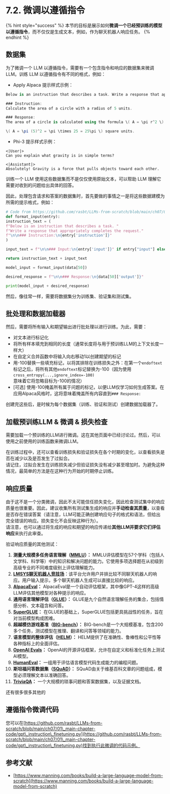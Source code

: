 # 7.2. 微调以遵循指令

{% hint style="success" %}
本节的目标是展示如何**微调一个已经预训练的模型以遵循指令**，而不仅仅是生成文本，例如，作为聊天机器人响应任务。
{% endhint %}

## 数据集

为了微调一个 LLM 以遵循指令，需要有一个包含指令和响应的数据集来微调 LLM。训练 LLM 以遵循指令有不同的格式，例如：

* Apply Alpaca 提示样式示例：
```csharp
Below is an instruction that describes a task. Write a response that appropriately completes the request.

### Instruction:
Calculate the area of a circle with a radius of 5 units.

### Response:
The area of a circle is calculated using the formula \( A = \pi r^2 \). Plugging in the radius of 5 units:

\( A = \pi (5)^2 = \pi \times 25 = 25\pi \) square units.
```
* Phi-3 提示样式示例：
```vbnet
<|User|>
Can you explain what gravity is in simple terms?

<|Assistant|>
Absolutely! Gravity is a force that pulls objects toward each other.
```
训练一个 LLM 使用这些数据集而不是仅仅使用原始文本，可以帮助 LLM 理解它需要对收到的问题给出具体的回答。

因此，处理包含请求和答案的数据集时，首先要做的事情之一是将这些数据建模为所需的提示格式，例如：
```python
# Code from https://github.com/rasbt/LLMs-from-scratch/blob/main/ch07/01_main-chapter-code/ch07.ipynb
def format_input(entry):
instruction_text = (
f"Below is an instruction that describes a task. "
f"Write a response that appropriately completes the request."
f"\n\n### Instruction:\n{entry['instruction']}"
)

input_text = f"\n\n### Input:\n{entry['input']}" if entry["input"] else ""

return instruction_text + input_text

model_input = format_input(data[50])

desired_response = f"\n\n### Response:\n{data[50]['output']}"

print(model_input + desired_response)
```
然后，像往常一样，需要将数据集分为训练集、验证集和测试集。

## 批处理和数据加载器

然后，需要将所有输入和期望输出进行批处理以进行训练。为此，需要：

* 对文本进行标记化
* 将所有样本填充到相同的长度（通常长度将与用于预训练LLM的上下文长度一样大）
* 在自定义合并函数中将输入向右移动1以创建期望的标记
* 用-100替换一些填充标记，以将其排除在训练损失之外：在第一个`endoftext`标记之后，将所有其他`endoftext`标记替换为-100（因为使用`cross_entropy(...,ignore_index=-100)`意味着它将忽略目标为-100的情况）
* \[可选\] 使用-100掩盖所有属于问题的标记，以便LLM仅学习如何生成答案。在应用Alpaca风格时，这将意味着掩盖所有内容直到`### Response:`

创建完这些后，是时候为每个数据集（训练、验证和测试）创建数据加载器了。

## 加载预训练LLM & 微调 & 损失检查

需要加载一个预训练的LLM进行微调。这在其他页面中已经讨论过。然后，可以使用之前使用的训练函数来微调LLM。

在训练过程中，还可以查看训练损失和验证损失在各个时期的变化，以查看损失是否在减少以及是否发生了过拟合。\
请记住，过拟合发生在训练损失减少但验证损失没有减少甚至增加时。为避免这种情况，最简单的方法是在这种行为开始的时期停止训练。

## 响应质量

由于这不是一个分类微调，因此不太可能信任损失变化，因此检查测试集中的响应质量也很重要。因此，建议收集所有测试集生成的响应并**手动检查其质量**，以查看是否存在错误答案（请注意，LLM可能正确创建响应句子的格式和语法，但给出完全错误的响应。损失变化不会反映这种行为）。\
请注意，也可以通过将生成的响应和期望的响应传递给**其他LLM并要求它们评估响应**来执行此审查。

验证响应质量的其他测试：

1. **测量大规模多任务语言理解（**[**MMLU**](https://arxiv.org/abs/2009.03300)**）：** MMLU评估模型在57个学科（包括人文学科、科学等）中的知识和解决问题的能力。它使用多项选择题在从初级到高级专业的不同难度级别上评估理解能力。
2. [**LMSYS聊天机器人竞技场**](https://arena.lmsys.org)：该平台允许用户并排比较不同聊天机器人的响应。用户输入提示，多个聊天机器人生成可以直接比较的响应。
3. [**AlpacaEval**](https://github.com/tatsu-lab/alpaca_eval)**：** AlpacaEval是一个自动评估框架，其中像GPT-4这样的高级LLM评估其他模型对各种提示的响应。
4. **通用语言理解评估（**[**GLUE**](https://gluebenchmark.com/)**）：** GLUE是九个自然语言理解任务的集合，包括情感分析、文本蕴含和问答。
5. [**SuperGLUE**](https://super.gluebenchmark.com/)**：** 在GLUE的基础上，SuperGLUE包括更具挑战性的任务，旨在对当前模型构成困难。
6. **超越模仿游戏基准（**[**BIG-bench**](https://github.com/google/BIG-bench)**）：** BIG-bench是一个大规模基准，包含200多个任务，测试模型在推理、翻译和问答等领域的能力。
7. **语言模型的整体评估（**[**HELM**](https://crfm.stanford.edu/helm/lite/latest/)**）：** HELM提供了在准确性、鲁棒性和公平性等各种指标上的全面评估。
8. [**OpenAI Evals**](https://github.com/openai/evals)**：** OpenAI的开源评估框架，允许在自定义和标准化任务上测试AI模型。
9. [**HumanEval**](https://github.com/openai/human-eval)**：** 一组用于评估语言模型代码生成能力的编程问题。
10. **斯坦福问答数据集（**[**SQuAD**](https://rajpurkar.github.io/SQuAD-explorer/)**）：** SQuAD由关于维基百科文章的问题组成，模型必须理解文本以准确回答。
11. [**TriviaQA**](https://nlp.cs.washington.edu/triviaqa/)**：** 一个大规模的琐事问题和答案数据集，以及证据文档。

还有很多很多其他的

## 遵循指令微调代码

您可以在[https://github.com/rasbt/LLMs-from-scratch/blob/main/ch07/01\_main-chapter-code/gpt\_instruction\_finetuning.py](https://github.com/rasbt/LLMs-from-scratch/blob/main/ch07/01\_main-chapter-code/gpt\_instruction\_finetuning.py)找到执行此微调的代码示例。

## 参考文献

* [https://www.manning.com/books/build-a-large-language-model-from-scratch](https://www.manning.com/books/build-a-large-language-model-from-scratch)
